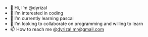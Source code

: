 - 👋 Hi, I’m @dyrizal
- 👀 I’m interested in coding
- 🌱 I’m currently learning pascal
- 💞️ I’m looking to collaborate on programming and willing to learn
- 📫 How to reach me @dyrizal.mr@gmail.com

<!---
dyrizal/dyrizal is a ✨ special ✨ repository because its `README.md` (this file) appears on your GitHub profile.
You can click the Preview link to take a look at your changes.
--->
